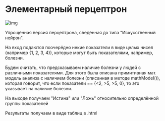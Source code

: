 # Элементарный перцептрон

![img](http://i.imgur.com/OB2APf1l.gif)

Упрощённая версия перцептрона, сведённая до типа "Искусственный нейрон".

На вход подаются поочерёдно некие показатели в виде целых чисел (например {1, 2, 3, 4}), которые могут быть показателями, например, болезни.

Будем считать, что предсказываем наличие болезни у людей с различными показателями. Для этого была описана примитивная мат. модель анализа с наличием болезни (описанная в методе mathModel()), которая говорит, что если показатели == {<2, >5, >5, 0}, то это указывает на наличие болезни.

На выходе получаем "Истина" или "Ложь" относительно определённой группы показателей

Результаты получаем в виде таблиц в .html